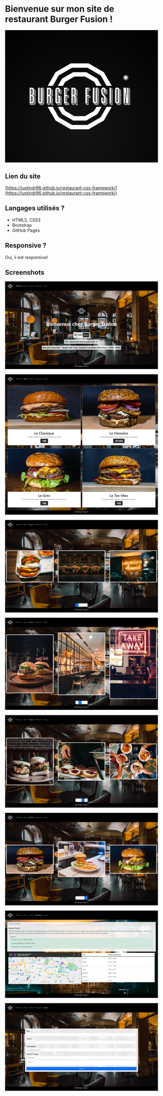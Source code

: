 # Bienvenue sur mon site de restaurant Burger Fusion !

![BurgerFusion](/images/logo_resto.png)

## Lien du site

[https://justindr96.github.io/restaurant-css-framework/](https://justindr96.github.io/restaurant-css-framework/)

## Langages utilisés ?

- HTML5, CSS3
- Bootstrap
- GitHub Pages

## Responsive ?

Oui, il est responsive!

## Screenshots

![screenshot1](/Readme/Welcome.png)

![screenshot2](/Readme/Menu.png)

![screenshot3](/Readme/pictures.png)

![screenshot4](/Readme/pictures2.png)

![screenshot5](/Readme/pictures3.png)

![screenshot6](/Readme/Pictures4.png)

![screenshot6](/Readme/Restaurant.png)

![screenshot6](/Readme/Contact.png)
